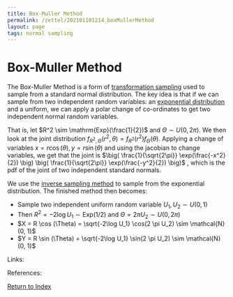 ```yaml
---
title: Box-Muller Method
permalink: /zettel/202101101214_boxMullerMethod
layout: page
tags: normal sampling
---
```

# Box-Muller Method

The Box-Muller Method is a form of [transformation sampling](202101101211_transformationSamplingTechnique) used to sample from a standard 
normal distribution. The key idea is that if we can sample from two independent random variables: an [exponential distribution](202101101223_exponentialDistribution)
and a uniform, we can apply a polar change of co-ordinates to get two independent normal random variables. 

That is, let $R^2 \sim \mathrm{Exp}(\frac{1}{2})$ and $\Theta \sim U(0, 2\pi)$. We then look at the joint distribution $f_{R^2, \Theta}(r^2, \theta) = f_{R^2}(r^2)f_{\Theta}(\theta)$.
Applying a change of variables $x = r \cos (\theta), y = r\sin(\theta)$ and using the jacobian to change variables, we get that the joint is $\big( \frac{1}{\sqrt{2\pi}} \exp(\frac{-x^2}{2}) \big) \big( \frac{1}{\sqrt{2\pi}} \exp(\frac{-y^2}{2}) \big)$
, which is the pdf of the joint of two independent standard normals.

We use the [inverse sampling method](202101091857_inversionMethodSampling) to sample from the exponential distribution. The finished method then becomes:

- Sample two independent uniform random variable $U_1, U_2 \sim U(0,1)$
- Then $R^2 = -2 \log U_1 \sim \mathrm{Exp}(1/2)$ and $\Theta = 2 \pi U_2 \sim U(0, 2\pi)$
- $X = R \cos (\Theta) = \sqrt{-2\log U_1} \cos(2 \pi U_2) \sim \mathcal{N}(0, 1)$
- $Y = R \sin (\Theta) = \sqrt{-2\log U_1} \sin(2 \pi U_2) \sim \mathcal{N}(0, 1)$

Links: 

References: 

[Return to Index](index)